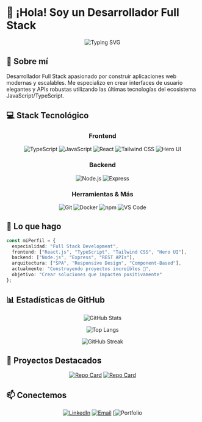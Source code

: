 # 👋 ¡Hola! Soy un Desarrollador Full Stack

<div align="center">
  
  ![Typing SVG](https://readme-typing-svg.herokuapp.com?font=Fira+Code&size=24&duration=3000&pause=1000&color=3B82F6&center=true&vCenter=true&multiline=false&width=600&lines=Creando+experiencias+web+incre%C3%ADbles;Transformando+ideas+en+c%C3%B3digo)

</div>

## 🚀 Sobre mí

Desarrollador Full Stack apasionado por construir aplicaciones web modernas y escalables. Me especializo en crear interfaces de usuario elegantes y APIs robustas utilizando las últimas tecnologías del ecosistema JavaScript/TypeScript.

## 💻 Stack Tecnológico

<div align="center">

### Frontend
![TypeScript](https://img.shields.io/badge/TypeScript-3178C6?style=for-the-badge&logo=typescript&logoColor=white)
![JavaScript](https://img.shields.io/badge/JavaScript-F7DF1E?style=for-the-badge&logo=javascript&logoColor=black)
![React](https://img.shields.io/badge/React-61DAFB?style=for-the-badge&logo=react&logoColor=black)
![Tailwind CSS](https://img.shields.io/badge/Tailwind_CSS-06B6D4?style=for-the-badge&logo=tailwind-css&logoColor=white)
![Hero UI](https://img.shields.io/badge/Hero_UI-000000?style=for-the-badge&logo=react&logoColor=white)

### Backend
![Node.js](https://img.shields.io/badge/Node.js-339933?style=for-the-badge&logo=node.js&logoColor=white)
![Express](https://img.shields.io/badge/Express-000000?style=for-the-badge&logo=express&logoColor=white)

### Herramientas & Más
![Git](https://img.shields.io/badge/Git-F05032?style=for-the-badge&logo=git&logoColor=white)
![Docker](https://img.shields.io/badge/Git-F05032?style=for-the-badge&logo=docker&logoColor=white)
![npm](https://img.shields.io/badge/npm-CB3837?style=for-the-badge&logo=npm&logoColor=white)
![VS Code](https://img.shields.io/badge/VS_Code-007ACC?style=for-the-badge&logo=visual-studio-code&logoColor=white)

</div>

## 🎯 Lo que hago

```typescript
const miPerfil = {
  especialidad: "Full Stack Development",
  frontend: ["React.js", "TypeScript", "Tailwind CSS", "Hero UI"],
  backend: ["Node.js", "Express", "REST APIs"],
  arquitectura: ["SPA", "Responsive Design", "Component-Based"],
  actualmente: "Construyendo proyectos increíbles 🚀",
  objetivo: "Crear soluciones que impacten positivamente"
};
```

## 📊 Estadísticas de GitHub

<div align="center">
  
  ![GitHub Stats](https://github-readme-stats.vercel.app/api?username=nicolasandradedesarrollosit&show_icons=true&theme=tokyonight&hide_border=true&bg_color=0D1117&title_color=3B82F6&icon_color=3B82F6)
  
  ![Top Langs](https://github-readme-stats.vercel.app/api/top-langs/?username=nicolasandradedesarrollosit&layout=compact&theme=tokyonight&hide_border=true&bg_color=0D1117&title_color=3B82F6)
  
  ![GitHub Streak](https://github-readme-streak-stats.herokuapp.com/?user=nicolasandradedesarrollosit&theme=tokyonight&hide_border=true&background=0D1117&ring=3B82F6&fire=3B82F6&currStreakLabel=3B82F6)

</div>

## 🌟 Proyectos Destacados

<div align="center">

[![Repo Card](https://github-readme-stats.vercel.app/api/pin/?username=nicolasandradedesarrollosit&repo=Resilio-Frontend&theme=tokyonight&hide_border=true&bg_color=0D1117&title_color=3B82F6)](https://github.com/nicolasandradedesarrollosit/Resilio-Frontend)
[![Repo Card](https://github-readme-stats.vercel.app/api/pin/?username=nicolasandradedesarrollosit&repo=Resilio-Backend&theme=tokyonight&hide_border=true&bg_color=0D1117&title_color=3B82F6)](https://github.com/TU_USUARIO/Resilio-Backend)

</div>

## 📫 Conectemos

<div align="center">

[![LinkedIn](https://img.shields.io/badge/LinkedIn-0A66C2?style=for-the-badge&logo=linkedin&logoColor=white)](https://www.linkedin.com/in/nicol%C3%A1s-andrade-a5a7a136a/)
[![Email](https://img.shields.io/badge/Email-EA4335?style=for-the-badge&logo=gmail&logoColor=white)](mailto:nicolasandradedesarrollos@gmail.com)
[![Portfolio](https://nicolasandradedesarrollosit.github.io/NicolasAndrade.Dev/)

</div>
